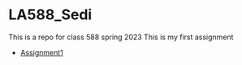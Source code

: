 # __LA588_Sedi__
This is a repo for class 588 spring 2023
This is my first assignment

- [Assignment1](https://github.com/sedi-ghiasi/LA588_Sedi/commit/1b669e6780c921da91376054a48b69e7905be530)
